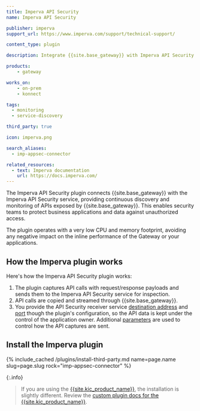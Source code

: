 ```yaml
---
title: Imperva API Security 
name: Imperva API Security 

publisher: imperva
support_url: https://www.imperva.com/support/technical-support/

content_type: plugin

description: Integrate {{site.base_gateway}} with Imperva API Security to discover, monitor, and protect APIs

products:
    - gateway

works_on:
    - on-prem
    - konnect

tags:
  - monitoring
  - service-discovery

third_party: true

icon: imperva.png

search_aliases:
  - imp-appsec-connector

related_resources:
  - text: Imperva documentation
    url: https://docs.imperva.com/
---
```


The Imperva API Security plugin connects {{site.base_gateway}} with the Imperva API Security service, providing continuous discovery and monitoring of APIs exposed by {{site.base_gateway}}.
This enables security teams to protect business applications and data against unauthorized access. 

The plugin operates with a very low CPU and memory footprint, avoiding any negative impact on the inline performance of the Gateway or your applications.

## How the Imperva plugin works

Here's how the Imperva API Security plugin works:
1. The plugin captures API calls with request/response payloads and sends them to the Imperva API Security service for inspection. 
2. API calls are copied and streamed through {{site.base_gateway}}. 
3. You provide the API Security receiver service [destination address](/plugins/imp-appsec-connector/reference/#schema--config-destination-addr) and [port](/plugins/imp-appsec-connector/reference/#schema--config-destination-port) though the plugin's configuration, so the API data is kept under the control of the application owner.
Additional [parameters](/plugins/imp-appsec-connector/reference/) are used to control how the API captures are sent. 

## Install the Imperva plugin

{% include_cached /plugins/install-third-party.md name=page.name slug=page.slug rock="imp-appsec-connector" %}

{:.info}
> If you are using the [{{site.kic_product_name}}](/kubernetes-ingress-controller/), the installation is slightly different. 
> Review the [custom plugin docs for the {{site.kic_product_name}}](/kubernetes-ingress-controller/custom-plugins/).
